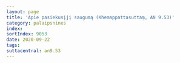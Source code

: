 ```yaml
---
layout: page
title: 'Apie pasiekusįjį saugumą (Khemappattasuttaṃ, AN 9.53)'
category: palaipsnines
index: 
sortIndex: 9053
date: 2020-09-22
tags: 
suttacentral: an9.53
---
```

